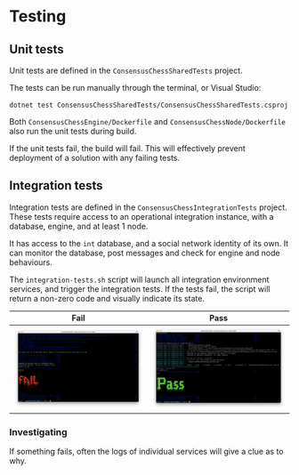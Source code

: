 # Testing

## Unit tests

Unit tests are defined in the `ConsensusChessSharedTests` project.

The tests can be run manually through the terminal, or Visual Studio:

```shell
dotnet test ConsensusChessSharedTests/ConsensusChessSharedTests.csproj
```

Both `ConsensusChessEngine/Dockerfile` and `ConsensusChessNode/Dockerfile` also run the unit tests during build.

If the unit tests fail, the build will fail. This will effectively prevent deployment of a solution with any failing tests.

## Integration tests

Integration tests are defined in the `ConsensusChessIntegrationTests` project. These tests require access to an operational integration instance, with a database, engine, and at least 1 node.

It has access to the `int` database, and a social network identity of its own. It can monitor the database, post messages and check for engine and node behaviours.

The `integration-tests.sh` script will launch all integration environment services, and trigger the integration tests. If the tests fail, the script will return a non-zero code and visually indicate its state.

| Fail | Pass |
|-|-|
| ![](images/int-tests-fail.png) | ![](images/int-tests-pass.png) |

### Investigating

If something fails, often the logs of individual services will give a clue as to why.
